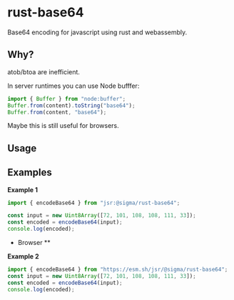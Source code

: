 # rust-base64

Base64 encoding for javascript using rust and webassembly.

## Why?

atob/btoa are inefficient.

In server runtimes you can use Node bufffer:

```ts
import { Buffer } from "node:buffer";
Buffer.from(content).toString("base64");
Buffer.from(content, "base64");
```

Maybe this is still useful for browsers.

## Usage

## Examples

**Example 1**

```typescript
import { encodeBase64 } from "jsr:@sigma/rust-base64";

const input = new Uint8Array([72, 101, 108, 108, 111, 33]);
const encoded = encodeBase64(input);
console.log(encoded);
```

- Browser **

**Example 2**

```ts
import { encodeBase64 } from "https://esm.sh/jsr/@sigma/rust-base64";
const input = new Uint8Array([72, 101, 108, 108, 111, 33]);
const encoded = encodeBase64(input);
console.log(encoded);
```
